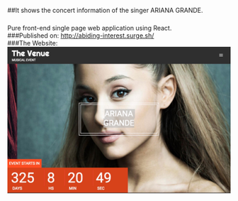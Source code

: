 ##It shows the concert information of the singer ARIANA GRANDE.
###
Pure front-end single page web application using React.  
###Published on: http://abiding-interest.surge.sh/  
###The Website:
![The Venue](https://raw.githubusercontent.com/cca2016/VenueMusic/master/website.jpg)